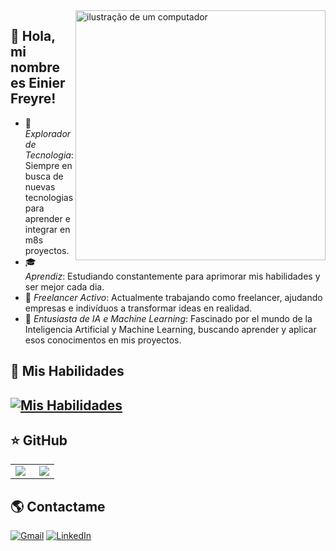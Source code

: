 <img src="https://raw.githubusercontent.com/MicaelliMedeiros/micaellimedeiros/master/image/computer-illustration.png" alt="ilustração de um computador" min-width="400px" max-width="400px" width="400px" align="right">

## 💜 Hola, mi nombre es  Einier Freyre! 

- 🤔 *Explorador de Tecnologia*: Siempre en busca de nuevas tecnologias para aprender e integrar en m8s proyectos.
- 🎓 *Aprendiz*: Estudiando constantemente para aprimorar mis habilidades y ser mejor cada dia.
- 💼 *Freelancer Activo*: Actualmente trabajando como freelancer, ajudando empresas e indivíduos a transformar ideas en realidad.
- 🌱 *Entusiasta de IA e Machine Learning*: Fascinado por el mundo de la Inteligencia Artificial y Machine Learning, buscando aprender y aplicar esos conocimentos en mis proyectos.

## 🚀 Mis Habilidades
[![Mis Habilidades](https://skillicons.dev/icons?i=py,cs,git,github,vscode,sqlite,docker)](https://skillicons.dev)
---

## ⭐ GitHub
<table>
  <tr>
    <td>
      <img
        align="left"
      ![GitHub Stats] src="https://github-readme-stats.vercel.app/api?username=FreyreCorona&show_icons=true"
      />
    </td>
    <td>
      <img
        align="right"
      ![GitHub Languages] src="https://github-readme-stats.vercel.app/api/top-langs/?username=FreyreCorona&theme=dark&hide_border=false&include_all_commits=true&count_private=true&layout=compact"
      />
    </td>
  </tr>
</table>

## 🌎 Contactame
<p align="left">
  <a href="einierfreyre60@gmail.com" title="Gmail">
  <img src="https://img.shields.io/badge/-Gmail-FF0000?style=flat-square&labelColor=FF0000&logo=gmail&logoColor=white&link="einierfreyre60@gmail.com" alt="Gmail"/></a>
  <a href="https://www.linkedin.com/in/einier-freyre-896981220" title="LinkedIn">
  <img src="https://img.shields.io/badge/-Linkedin-0e76a8?style=flat-square&logo=Linkedin&logoColor=white&link="https://www.linkedin.com/in/einier-freyre-896981220" alt="LinkedIn"/></a>

</p>
